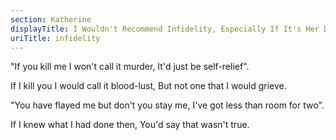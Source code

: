 ```yaml
---
section: Katherine
displayTitle: I Wouldn't Recommend Infidelity, Especially If It's Her Doing It
uriTitle: infidelity
---
```


"If you kill me I won't call it murder,
It'd just be self-relief".

If I kill you I would call it blood-lust,
But not one that I would grieve.

"You have flayed me but don't you stay me,
I've got less than room for two".

If I knew what I had done then,
You'd say that wasn't true.

